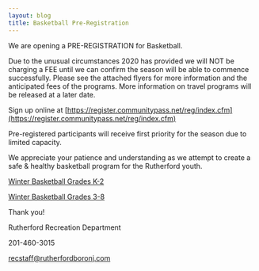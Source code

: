 ```yaml
---
layout: blog
title: Basketball Pre-Registration
---
```



We are opening a PRE-REGISTRATION for Basketball. 

Due to the unusual circumstances 2020 has provided we will NOT be charging a FEE until we can confirm the season will be able to commence successfully. Please see the attached flyers for more information and the anticipated fees of the programs. More information on travel programs will be released at a later date.

Sign up online at [https://register.communitypass.net/reg/index.cfm](https://register.communitypass.net/reg/index.cfm)

Pre-registered participants will receive first priority for the season due to limited capacity.

We appreciate your patience and understanding as we attempt to create a safe & healthy basketball program for the Rutherford youth.

[Winter Basketball Grades K-2](https://storage.googleapis.com/static.rutherford-nj.com/recreation/winter-2020-21/winterbasketballk-2.pdf)

[Winter Basketball Grades 3-8](https://storage.googleapis.com/static.rutherford-nj.com/recreation/winter-2020-21/winterbasketball.pdf)

 

Thank you!

Rutherford Recreation Department

201-460-3015

recstaff@rutherfordboronj.com
